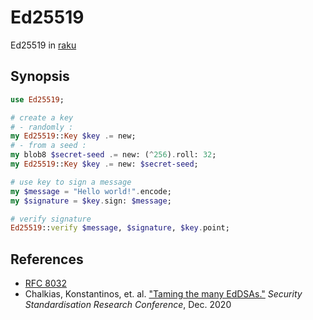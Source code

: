 # Ed25519
Ed25519 in [raku](http://raku.org)

## Synopsis

```raku
use Ed25519;

# create a key
# - randomly :
my Ed25519::Key $key .= new;
# - from a seed :
my blob8 $secret-seed .= new: (^256).roll: 32;
my Ed25519::Key $key .= new: $secret-seed;

# use key to sign a message
my $message = "Hello world!".encode;
my $signature = $key.sign: $message;

# verify signature
Ed25519::verify $message, $signature, $key.point;
```
    
   
References
----------

* [RFC 8032](http://www.rfc-editor.org/info/rfc8032)
* Chalkias, Konstantinos, et. al. ["Taming the many EdDSAs."](https://eprint.iacr.org/2020/1244.pdf) *Security Standardisation Research Conference*, Dec. 2020

